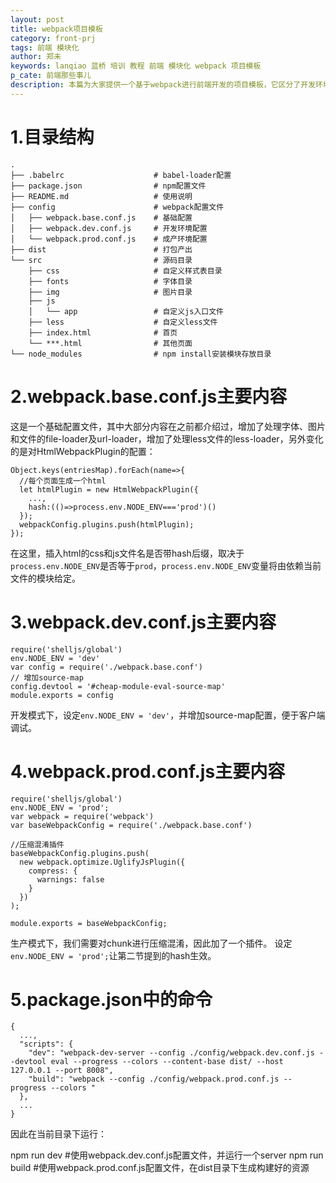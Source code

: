 ```yaml
---
layout: post
title: webpack项目模板
category: front-prj
tags: 前端 模块化 
author: 郑未
keywords: lanqiao 蓝桥 培训 教程 前端 模块化 webpack 项目模板
p_cate: 前端那些事儿
description: 本篇为大家提供一个基于webpack进行前端开发的项目模板，它区分了开发环境和生成环境，考虑了日常前端开发所需的基本配置。
---
```


# 1.目录结构

    .
    ├── .babelrc                    # babel-loader配置
    ├── package.json                # npm配置文件
    ├── README.md                   # 使用说明
    ├── config                      # webpack配置文件
    │   ├── webpack.base.conf.js    # 基础配置
    │   ├── webpack.dev.conf.js     # 开发环境配置
    │   └── webpack.prod.conf.js    # 成产环境配置
    ├── dist                        # 打包产出
    └── src                         # 源码目录
        ├── css                     # 自定义样式表目录
        ├── fonts                   # 字体目录
        ├── img                     # 图片目录
        ├── js
        │   └── app                 # 自定义js入口文件
        ├── less                    # 自定义less文件
        ├── index.html              # 首页
        └── ***.html                # 其他页面
    └── node_modules                # npm install安装模块存放目录

# 2.webpack.base.conf.js主要内容

这是一个基础配置文件，其中大部分内容在之前都介绍过，增加了处理字体、图片和文件的file-loader及url-loader，增加了处理less文件的less-loader，另外变化的是对HtmlWebpackPlugin的配置：

    Object.keys(entriesMap).forEach(name=>{
      //每个页面生成一个html
      let htmlPlugin = new HtmlWebpackPlugin({
        ...,
        hash:(()=>process.env.NODE_ENV==='prod')()
      });
      webpackConfig.plugins.push(htmlPlugin);
    });

在这里，插入html的css和js文件名是否带hash后缀，取决于`process.env.NODE_ENV`是否等于`prod`，`process.env.NODE_ENV`变量将由依赖当前文件的模块给定。

# 3.webpack.dev.conf.js主要内容

    require('shelljs/global')
    env.NODE_ENV = 'dev'
    var config = require('./webpack.base.conf')
    // 增加source-map
    config.devtool = '#cheap-module-eval-source-map'
    module.exports = config

开发模式下，设定`env.NODE_ENV = 'dev'`，并增加source-map配置，便于客户端调试。

# 4.webpack.prod.conf.js主要内容

    require('shelljs/global')
    env.NODE_ENV = 'prod';
    var webpack = require('webpack')
    var baseWebpackConfig = require('./webpack.base.conf')

    //压缩混淆插件
    baseWebpackConfig.plugins.push(
      new webpack.optimize.UglifyJsPlugin({
        compress: {
          warnings: false
        }
      })
    );

    module.exports = baseWebpackConfig;

生产模式下，我们需要对chunk进行压缩混淆，因此加了一个插件。
设定`env.NODE_ENV = 'prod';`让第二节提到的hash生效。

# 5.package.json中的命令

    {
      ...,
      "scripts": {
        "dev": "webpack-dev-server --config ./config/webpack.dev.conf.js --devtool eval --progress --colors --content-base dist/ --host 127.0.0.1 --port 8008",
        "build": "webpack --config ./config/webpack.prod.conf.js --progress --colors "
      },
      ...
    }

因此在当前目录下运行：

npm run dev     #使用webpack.dev.conf.js配置文件，并运行一个server
npm run build   #使用webpack.prod.conf.js配置文件，在dist目录下生成构建好的资源

